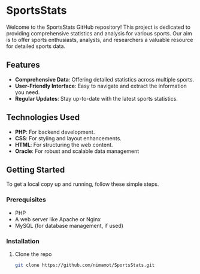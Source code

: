 # SportsStats

Welcome to the SportsStats GitHub repository! This project is dedicated to providing comprehensive statistics and analysis for various sports. Our aim is to offer sports enthusiasts, analysts, and researchers a valuable resource for detailed sports data.

## Features

- **Comprehensive Data**: Offering detailed statistics across multiple sports.
- **User-Friendly Interface**: Easy to navigate and extract the information you need.
- **Regular Updates**: Stay up-to-date with the latest sports statistics.

## Technologies Used

- **PHP**: For backend development.
- **CSS**: For styling and layout enhancements.
- **HTML**: For structuring the web content.
- **Oracle**: For robust and scalable data management 

## Getting Started

To get a local copy up and running, follow these simple steps.

### Prerequisites

- PHP
- A web server like Apache or Nginx
- MySQL (for database management, if used)

### Installation

1. Clone the repo
   ```sh
   git clone https://github.com/nimamot/SportsStats.git
